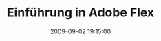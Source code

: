 ---
layout: event
title:  "Einführung in Adobe Flex"
date:   2009-09-02 19:15:00
tags: events
speakers:
 - cvcreanga
location: uni-ka-hs101
---
